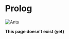 # Prolog

![Ants](https://media.giphy.com/media/MLYvQVgQ1RSA8/giphy.gif)

**This page doesn't exist \(yet\)**

